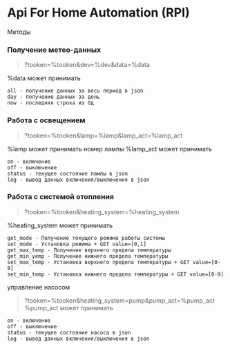 # Api For Home Automation (RPI)

Методы

### Получение метео-данных
> ?tooken=%tooken&dev=%dev&data=%data

%data может принимать

```
all - получение данных за весь период в json
day - получение данных за день
now - последняя строка из бд
 ```
### Работа с освещением 
> ?tooken=%tooken&lamp=%lamp&lamp_act=%lamp_act

%lamp может принимать номер лампы
%lamp_act может принимать 
```
on - включение
off - выключение
status - текущее состояние лампы в json
log - вывод данных включения/выключения в json
```

### Работа с системой отопления
> ?tooken=%tooken&heating_system=%heating_system

%heating_system может принимать
```
get_mode - Получение текущего режима работы системы
set_mode - Установка режима + GET value=[0,1]
get_max_temp - Получение верхнего предела температуры
get_min_yemp - Получение нижнего предела температуры
set_max_temp - Установка верхнего предела температуры + GET value=[0-9]
set_min_temp - Установка нижнего предела температуры + GET value=[0-9]
```

управление насосом
> ?tooken=%tooken&heating_system=pump&pump_act=%pump_act
%pump_act может принимать 
```
on - включение
off - выключение
status - текущее состояние насоса в json
log - вывод данных включения/выключения в json
```
